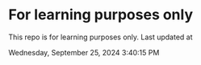# For learning purposes only
This repo is for learning purposes only.
Last updated at

Wednesday, September 25, 2024 3:40:15 PM

